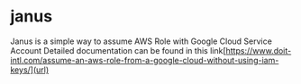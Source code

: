 # janus
Janus is a simple way to assume AWS Role with Google Cloud Service Account
Detailed documentation can be found in this link[https://www.doit-intl.com/assume-an-aws-role-from-a-google-cloud-without-using-iam-keys/](url)
